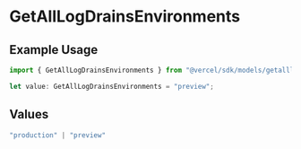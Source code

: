 # GetAllLogDrainsEnvironments

## Example Usage

```typescript
import { GetAllLogDrainsEnvironments } from "@vercel/sdk/models/getalllogdrainsop.js";

let value: GetAllLogDrainsEnvironments = "preview";
```

## Values

```typescript
"production" | "preview"
```